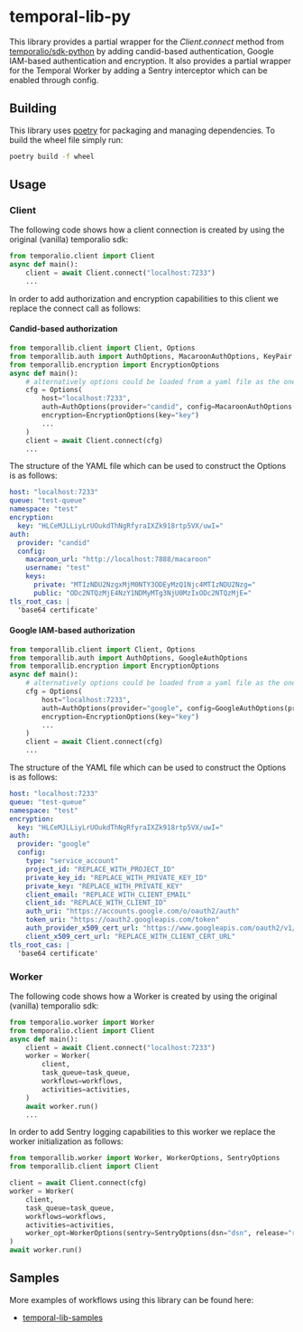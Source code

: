 # temporal-lib-py

This library provides a partial wrapper for the _Client.connect_ method from
[temporalio/sdk-python](https://github.com/temporalio/sdk-python/tree/main/temporalio)
by adding candid-based authentication, Google IAM-based authentication and
encryption. It also provides a partial wrapper for the Temporal Worker by adding
a Sentry interceptor which can be enabled through config.

## Building

This library uses [poetry](https://github.com/python-poetry/poetry) for
packaging and managing dependencies. To build the wheel file simply run:

```bash
poetry build -f wheel
```

## Usage

### Client

The following code shows how a client connection is created by using the
original (vanilla) temporalio sdk:

```python
from temporalio.client import Client
async def main():
    client = await Client.connect("localhost:7233")
    ...
```

In order to add authorization and encryption capabilities to this client we
replace the connect call as follows:

#### Candid-based authorization

```python
from temporallib.client import Client, Options
from temporallib.auth import AuthOptions, MacaroonAuthOptions, KeyPair
from temporallib.encryption import EncryptionOptions
async def main():
    # alternatively options could be loaded from a yaml file as the one showed below
    cfg = Options(
        host="localhost:7233",
        auth=AuthOptions(provider="candid", config=MacaroonAuthOptions(keys=KeyPair(...))),
        encryption=EncryptionOptions(key="key")
        ...
    )
    client = await Client.connect(cfg)
	...
```

The structure of the YAML file which can be used to construct the Options is as
follows:

```yaml
host: "localhost:7233"
queue: "test-queue"
namespace: "test"
encryption:
  key: "HLCeMJLLiyLrUOukdThNgRfyraIXZk918rtp5VX/uwI="
auth:
  provider: "candid"
  config:
    macaroon_url: "http://localhost:7888/macaroon"
    username: "test"
    keys:
      private: "MTIzNDU2NzgxMjM0NTY3ODEyMzQ1Njc4MTIzNDU2Nzg="
      public: "ODc2NTQzMjE4NzY1NDMyMTg3NjU0MzIxODc2NTQzMjE="
tls_root_cas: |
  'base64 certificate'
```

#### Google IAM-based authorization

```python
from temporallib.client import Client, Options
from temporallib.auth import AuthOptions, GoogleAuthOptions
from temporallib.encryption import EncryptionOptions
async def main():
    # alternatively options could be loaded from a yaml file as the one showed below
    cfg = Options(
        host="localhost:7233",
        auth=AuthOptions(provider="google", config=GoogleAuthOptions(private_key=...)),
        encryption=EncryptionOptions(key="key")
        ...
    )
    client = await Client.connect(cfg)
	...
```

The structure of the YAML file which can be used to construct the Options is as
follows:

```yaml
host: "localhost:7233"
queue: "test-queue"
namespace: "test"
encryption:
  key: "HLCeMJLLiyLrUOukdThNgRfyraIXZk918rtp5VX/uwI="
auth:
  provider: "google"
  config:
    type: "service_account"
    project_id: "REPLACE_WITH_PROJECT_ID"
    private_key_id: "REPLACE_WITH_PRIVATE_KEY_ID"
    private_key: "REPLACE_WITH_PRIVATE_KEY"
    client_email: "REPLACE_WITH_CLIENT_EMAIL"
    client_id: "REPLACE_WITH_CLIENT_ID"
    auth_uri: "https://accounts.google.com/o/oauth2/auth"
    token_uri: "https://oauth2.googleapis.com/token"
    auth_provider_x509_cert_url: "https://www.googleapis.com/oauth2/v1/certs"
    client_x509_cert_url: "REPLACE_WITH_CLIENT_CERT_URL"
tls_root_cas: |
  'base64 certificate'
```

### Worker

The following code shows how a Worker is created by using the original (vanilla)
temporalio sdk:

```python
from temporalio.worker import Worker
from temporalio.client import Client
async def main():
    client = await Client.connect("localhost:7233")
    worker = Worker(
        client,
        task_queue=task_queue,
        workflows=workflows,
        activities=activities,
    )
    await worker.run()
    ...
```

In order to add Sentry logging capabilities to this worker we replace the worker
initialization as follows:

```python
from temporallib.worker import Worker, WorkerOptions, SentryOptions
from temporallib.client import Client

client = await Client.connect(cfg)
worker = Worker(
    client,
    task_queue=task_queue,
    workflows=workflows,
    activities=activities,
    worker_opt=WorkerOptions(sentry=SentryOptions(dsn="dsn", release="release", environment="environment")),
)
await worker.run()

```

## Samples

More examples of workflows using this library can be found here:

- [temporal-lib-samples](https://github.com/canonical/temporal-lib-samples)
